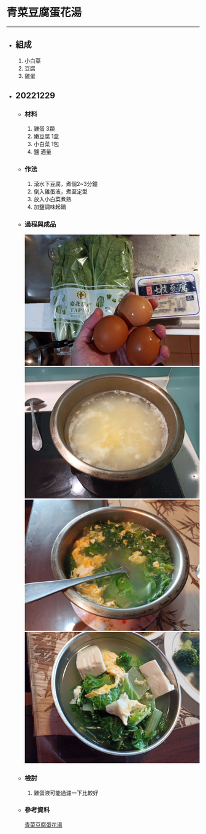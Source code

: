 # 青菜豆腐蛋花湯
---
+ ## 組成
  1. 小白菜
  2. 豆腐
  3. 雞蛋

+ ## 20221229
  + ### 材料
    1. 雞蛋 3顆
    2. 嫩豆腐 1盒
    3. 小白菜 1包
    4. 鹽 適量
  
  + ### 作法
    1. 滾水下豆腐，煮個2~3分鐘
    2. 倒入雞蛋液，煮至定型
    3. 放入小白菜煮熟
    4. 加鹽調味起鍋
  
  + ### 過程與成品
    ![](../../Image/20221229_4.jpg)
    ![](../../Image/20221229_5.jpg)
    ![](../../Image/20221229_6.jpg)
    ![](../../Image/20221229_7.jpg)
  
  + ### 檢討
    1. 雞蛋液可能過濾一下比較好
  
  + ### 參考資料
    [青菜豆腐蛋花湯](https://icook.tw/recipes/260146)